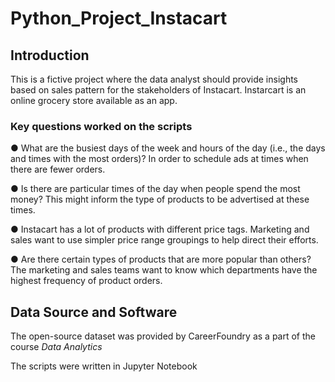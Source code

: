 # Python_Project_Instacart

## Introduction

This is a fictive project where the data analyst should provide insights based on sales pattern for the stakeholders of Instacart. Instarcart is an online grocery store available as an app.

### Key questions worked on the scripts

● What are the busiest days of the week and hours of the day (i.e., the days and times with the most orders)? In order to schedule ads at
times when there are fewer orders.

● Is there are particular times of the day when people spend the most money? This might inform the type of products to be advertised at these times.

● Instacart has a lot of products with different price tags. Marketing and sales want to use simpler price range groupings to help direct their efforts.

● Are there certain types of products that are more popular than others? The marketing and sales teams want to know which departments have the highest frequency of product orders.


## Data Source and Software

The open-source dataset was provided by CareerFoundry as a part of the course *Data Analytics*

The scripts were written in Jupyter Notebook
